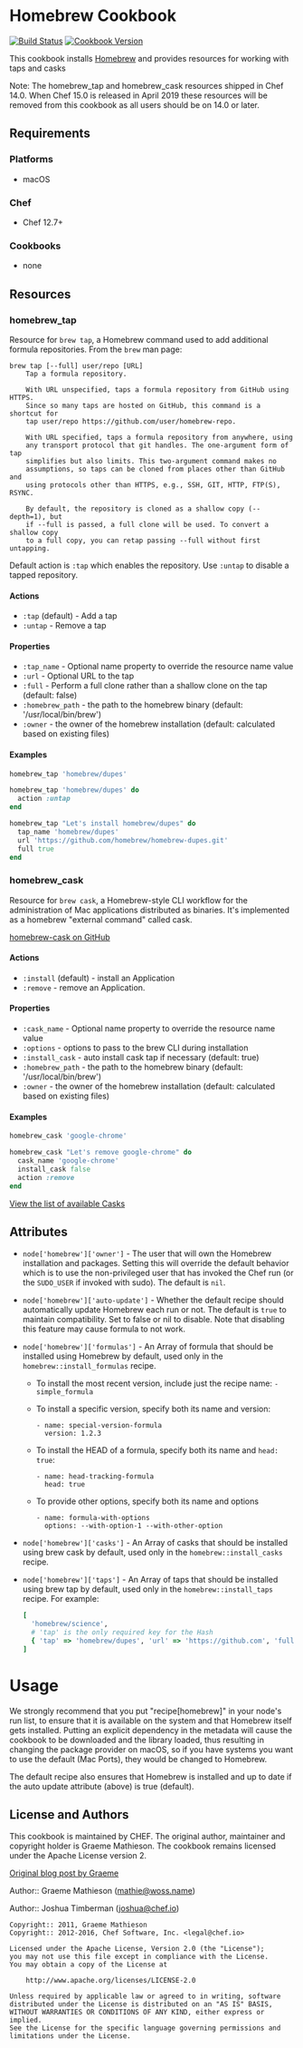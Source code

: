 # Homebrew Cookbook

[![Build Status](https://travis-ci.org/chef-cookbooks/homebrew.svg?branch=master)](http://travis-ci.org/chef-cookbooks/homebrew) [![Cookbook Version](https://img.shields.io/cookbook/v/homebrew.svg)](https://supermarket.chef.io/cookbooks/homebrew)

This cookbook installs [Homebrew](http://brew.sh/) and provides resources for working with taps and casks

Note: The homebrew_tap and homebrew_cask resources shipped in Chef 14.0. When Chef 15.0 is released in April 2019 these resources will be removed from this cookbook as all users should be on 14.0 or later.

## Requirements

### Platforms

- macOS

### Chef

- Chef 12.7+

### Cookbooks

- none

## Resources

### homebrew_tap

Resource for `brew tap`, a Homebrew command used to add additional formula repositories. From the `brew` man page:

```text
brew tap [--full] user/repo [URL]
    Tap a formula repository.

    With URL unspecified, taps a formula repository from GitHub using HTTPS.
    Since so many taps are hosted on GitHub, this command is a shortcut for
    tap user/repo https://github.com/user/homebrew-repo.

    With URL specified, taps a formula repository from anywhere, using
    any transport protocol that git handles. The one-argument form of tap
    simplifies but also limits. This two-argument command makes no
    assumptions, so taps can be cloned from places other than GitHub and
    using protocols other than HTTPS, e.g., SSH, GIT, HTTP, FTP(S), RSYNC.

    By default, the repository is cloned as a shallow copy (--depth=1), but
    if --full is passed, a full clone will be used. To convert a shallow copy
    to a full copy, you can retap passing --full without first untapping.
```

Default action is `:tap` which enables the repository. Use `:untap` to disable a tapped repository.

#### Actions

- `:tap` (default) - Add a tap
- `:untap` - Remove a tap

#### Properties

- `:tap_name` - Optional name property to override the resource name value
- `:url` - Optional URL to the tap
- `:full` - Perform a full clone rather than a shallow clone on the tap (default: false)
- `:homebrew_path` - the path to the homebrew binary (default: '/usr/local/bin/brew')
- `:owner` - the owner of the homebrew installation (default: calculated based on existing files)

#### Examples

```ruby
homebrew_tap 'homebrew/dupes'

homebrew_tap 'homebrew/dupes' do
  action :untap
end

homebrew_tap "Let's install homebrew/dupes" do
  tap_name 'homebrew/dupes'
  url 'https://github.com/homebrew/homebrew-dupes.git'
  full true
end
```

### homebrew_cask

Resource for `brew cask`, a Homebrew-style CLI workflow for the administration of Mac applications distributed as binaries. It's implemented as a homebrew "external command" called cask.

[homebrew-cask on GitHub](https://github.com/Homebrew/homebrew-cask)

#### Actions

- `:install` (default) - install an Application
- `:remove` - remove an Application.

#### Properties

- `:cask_name` - Optional name property to override the resource name value
- `:options` - options to pass to the brew CLI during installation
- `:install_cask` - auto install cask tap if necessary (default: true)
- `:homebrew_path` - the path to the homebrew binary (default: '/usr/local/bin/brew')
- `:owner` - the owner of the homebrew installation (default: calculated based on existing files)

#### Examples

```ruby
homebrew_cask 'google-chrome'

homebrew_cask "Let's remove google-chrome" do
  cask_name 'google-chrome'
  install_cask false
  action :remove
end
```

[View the list of available Casks](https://github.com/Homebrew/homebrew-cask/tree/master/Casks)

## Attributes

- `node['homebrew']['owner']` - The user that will own the Homebrew installation and packages. Setting this will override the default behavior which is to use the non-privileged user that has invoked the Chef run (or the `SUDO_USER` if invoked with sudo). The default is `nil`.
- `node['homebrew']['auto-update']` - Whether the default recipe should automatically update Homebrew each run or not. The default is `true` to maintain compatibility. Set to false or nil to disable. Note that disabling this feature may cause formula to not work.
- `node['homebrew']['formulas']` - An Array of formula that should be installed using Homebrew by default, used only in the `homebrew::install_formulas` recipe.

  - To install the most recent version, include just the recipe name: `- simple_formula`
  - To install a specific version, specify both its name and version:

    ```
    - name: special-version-formula
      version: 1.2.3
    ```

  - To install the HEAD of a formula, specify both its name and `head: true`:

    ```
    - name: head-tracking-formula
      head: true
    ```

  - To provide other options, specify both its name and options

    ```
    - name: formula-with-options
      options: --with-option-1 --with-other-option
    ```

- `node['homebrew']['casks']` - An Array of casks that should be installed using brew cask by default, used only in the `homebrew::install_casks` recipe.

- `node['homebrew']['taps']` - An Array of taps that should be installed using brew tap by default, used only in the `homebrew::install_taps` recipe. For example:<br>

  ```ruby
  [
    'homebrew/science',
    # 'tap' is the only required key for the Hash
    { 'tap' => 'homebrew/dupes', 'url' => 'https://github.com', 'full' => true }
  ]
  ```

# Usage

We strongly recommend that you put "recipe[homebrew]" in your node's run list, to ensure that it is available on the system and that Homebrew itself gets installed. Putting an explicit dependency in the metadata will cause the cookbook to be downloaded and the library loaded, thus resulting in changing the package provider on macOS, so if you have systems you want to use the default (Mac Ports), they would be changed to Homebrew.

The default recipe also ensures that Homebrew is installed and up to date if the auto update attribute (above) is true (default).

## License and Authors

This cookbook is maintained by CHEF. The original author, maintainer and copyright holder is Graeme Mathieson. The cookbook remains licensed under the Apache License version 2.

[Original blog post by Graeme](https://woss.name/articles/converging-your-home-directory-with-chef/)

Author:: Graeme Mathieson ([mathie@woss.name](mailto:mathie@woss.name))

Author:: Joshua Timberman ([joshua@chef.io](mailto:joshua@chef.io))

```text
Copyright:: 2011, Graeme Mathieson
Copyright:: 2012-2016, Chef Software, Inc. <legal@chef.io>

Licensed under the Apache License, Version 2.0 (the "License");
you may not use this file except in compliance with the License.
You may obtain a copy of the License at

    http://www.apache.org/licenses/LICENSE-2.0

Unless required by applicable law or agreed to in writing, software
distributed under the License is distributed on an "AS IS" BASIS,
WITHOUT WARRANTIES OR CONDITIONS OF ANY KIND, either express or implied.
See the License for the specific language governing permissions and
limitations under the License.
```
